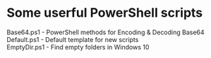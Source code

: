 # Some userful PowerShell scripts
Base64.ps1 - PowerShell methods for Encoding & Decoding Base64<br>
Default.ps1 - Default template for new scripts<br>
EmptyDir.ps1 - Find empty folders in Windows 10<br>
